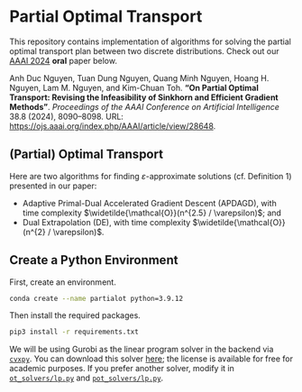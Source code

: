 # Partial Optimal Transport

This repository contains implementation of algorithms for solving the partial optimal transport plan between two discrete distributions. Check out our [AAAI 2024](https://aaai.org/aaai-conference/) **oral** paper below.

Anh Duc Nguyen, Tuan Dung Nguyen, Quang Minh Nguyen, Hoang H. Nguyen, Lam M. Nguyen, and
Kim-Chuan Toh. **“On Partial Optimal Transport: Revising the Infeasibility of Sinkhorn and Efficient Gradient Methods”**. *Proceedings of the AAAI Conference on Artificial Intelligence* 38.8 (2024), 8090–8098. URL: https://ojs.aaai.org/index.php/AAAI/article/view/28648.

## (Partial) Optimal Transport

<!-- Suppose we have two marginal distributions $\mathbf{r} \in \mathbb{R}^m$ and $\mathbf{c} \in \mathbb{R}^{n}$ and a non-negative cost matrix $\mathbf{C} \in \mathbb{R}_{+}^{m \times n}$. If the total masses in the marginals are equal, then we have the optimal transport problem
$$
\begin{align*}
    \text{\textbf{OT}}(\mathbf{r}, \mathbf{c}) = &\argmin_{\mathbf{X} \in \mathbb{R}_{+}^{m \times n}}  \left< \mathbf{C}, \mathbf{X} \right>_{F} \\
    &\text{subject to} ~ \mathbf{X} \mathbf{1}_n = \mathbf{r} ~\text{and}~ \mathbf{X}^\top \mathbf{1}_m = \mathbf{c}.
\end{align*}
$$

If the total masses are not equal, we can only transport at most $s = \min\{ \| \mathbf{r} \|_1, \| \mathbf{c} \|_1\}$ amount of mass in total. This leads us to the following partial optimal transport problem
$$
\begin{align*}
    \text{\textbf{POT}}(\mathbf{r}, \mathbf{c}, s) = &\argmin_{\mathbf{X} \in \mathbb{R}_{+}^{m \times n}}  \left< \mathbf{C}, \mathbf{X} \right>_{F} \\
    &\text{subject to} ~ \mathbf{X} \mathbf{1}_n \leq \mathbf{r}, ~ \mathbf{X}^\top \mathbf{1}_m \leq \mathbf{c} ~\text{and}~ \mathbf{1}_m^\top \mathbf{X} \mathbf{1}_n = s.
\end{align*}
$$

The goal is to find an approximate solution to **POT** efficiently. In particular, given an error tolerance $\varepsilon \geq 0$, we want to find a feasible solution $\mathbf{X}$ such that $\left< \mathbf{C}, \mathbf{X} \right>_{F} \leq \left< \mathbf{C}, \text{\textbf{POT}}(\mathbf{r}, \mathbf{c}, s) \right>_{F} + \varepsilon$ (cf. Definition 1). -->

Here are two algorithms for finding $\varepsilon$-approximate solutions (cf. Definition 1) presented in our paper:
- Adaptive Primal-Dual Accelerated Gradient Descent (APDAGD), with time complexity  $\widetilde{\mathcal{O}}(n^{2.5} / \varepsilon)$; and
- Dual Extrapolation (DE), with time complexity $\widetilde{\mathcal{O}}(n^{2} / \varepsilon)$.

## Create a Python Environment

First, create an environment.
```bash
conda create --name partialot python=3.9.12
```

Then install the required packages.
```bash
pip3 install -r requirements.txt
```

We will be using Gurobi as the linear program solver in the backend via [`cvxpy`](https://www.cvxpy.org). You can download this solver [here](https://www.gurobi.com/downloads/); the license is available for free for academic purposes. If you prefer another solver, modify it in [`ot_solvers/lp.py`](./ot_solvers/lp.py) and [`pot_solvers/lp.py`](./pot_solvers/lp.py).